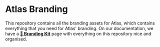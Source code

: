 # Atlas Branding

This repository contains all the branding assets for Atlas, which contains everything that you need for Atlas' branding. On our documentation, we have a [**🎨 Branding Kit**](https://docs.atlasos.net/branding) page with everything on this repository nice and organised.